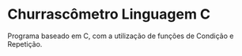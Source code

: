 # Churrascômetro Linguagem C
Programa baseado em C, com a utilização de funções de Condição e Repetição.
